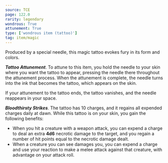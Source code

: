 ```yaml
---
source: TCE
page: 122.0
rarity: legendary
wondrous: True
attunement: True
type: ['wondrous item (tattoo)']
tag: item/magic
---
```


Produced by a special needle, this magic tattoo evokes fury in its form and colors.

**_Tattoo Attunement_**. To attune to this item, you hold the needle to your skin where you want the tattoo to appear, pressing the needle there throughout the attunement process. When the attunement is complete, the needle turns into the ink that becomes the tattoo, which appears on the skin.

If your attunement to the tattoo ends, the tattoo vanishes, and the needle reappears in your space.

**_Bloodthirsty Strikes_**. The tattoo has 10 charges, and it regains all expended charges daily at dawn. While this tattoo is on your skin, you gain the following benefits:

- When you hit a creature with a weapon attack, you can expend a charge to deal an extra **4d6** necrotic damage to the target, and you regain a number of hit points equal to the necrotic damage dealt.
- When a creature you can see damages you, you can expend a charge and use your reaction to make a melee attack against that creature, with advantage on your attack roll.


